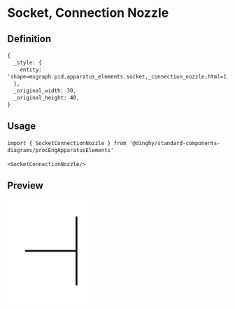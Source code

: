 # Socket, Connection Nozzle

## Definition

```
{
  _style: { 
    entity: 'shape=mxgraph.pid.apparatus_elements.socket,_connection_nozzle;html=1;pointerEvents=1;align=center;verticalLabelPosition=bottom;verticalAlign=top;dashed=0;',
  },
  _original_width: 30,
  _original_height: 40,
}
```

## Usage

```
import { SocketConnectionNozzle } from '@dinghy/standard-components-diagrams/procEngApparatusElements'

<SocketConnectionNozzle/>
```

## Preview

<img src="./socket-connection-nozzle.png" width="200"/>
